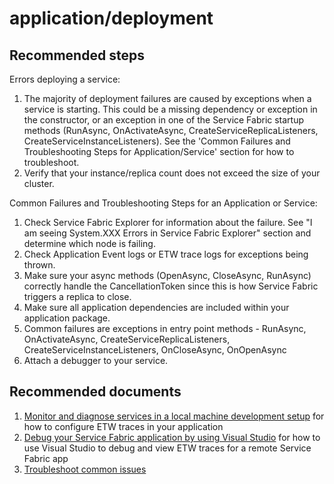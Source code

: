 <properties
	pageTitle="application/deployment"
	description="application/deployment"
	service="microsoft.servicefabric"
	resource="clusters"
	authors="cts-shrahman"
	displayOrder=""
	selfHelpType="generic"
	supportTopicIds="32449685"
	resourceTags=""
	productPesIds="15842"
	cloudEnvironments="public, Fairfax"
	articleId="51480ada-4f2c-4cf9-b03e-0e94619d9457"
/>

# application/deployment

## **Recommended steps**
Errors deploying a service:

1. The majority of deployment failures are caused by exceptions when a service is starting. This could be a missing dependency or exception in the constructor, or an exception in one of the Service Fabric startup methods (RunAsync, OnActivateAsync, CreateServiceReplicaListeners, CreateServiceInstanceListeners). See the 'Common Failures and Troubleshooting Steps for Application/Service' section for how to troubleshoot.
2. Verify that your instance/replica count does not exceed the size of your cluster.

Common Failures and Troubleshooting Steps for an Application or Service:

1.	Check Service Fabric Explorer for information about the failure. See "I am seeing System.XXX Errors in Service Fabric Explorer" section and determine which node is failing.
2.	Check Application Event logs or ETW trace logs for exceptions being thrown.
3.	Make sure your async methods (OpenAsync, CloseAsync, RunAsync) correctly handle the CancellationToken since this is how Service Fabric triggers a replica to close.
4.	Make sure all application dependencies are included within your application package.
5.	Common failures are exceptions in entry point methods - RunAsync, OnActivateAsync, CreateServiceReplicaListeners, CreateServiceInstanceListeners, OnCloseAsync, OnOpenAsync
6.	Attach a debugger to your service.



## **Recommended documents**
1. [Monitor and diagnose services in a local machine development setup](https://azure.microsoft.com/documentation/articles/service-fabric-diagnostics-how-to-monitor-and-diagnose-services-locally/) for how to configure ETW traces in your application
2. [Debug your Service Fabric application by using Visual Studio](https://azure.microsoft.com/documentation/articles/service-fabric-debugging-your-application/) for how to use Visual Studio to debug and view ETW traces for a remote Service Fabric app
3. [Troubleshoot common issues](https://azure.microsoft.com/documentation/articles/service-fabric-diagnostics-troubleshoot-common-scenarios/)<br>
